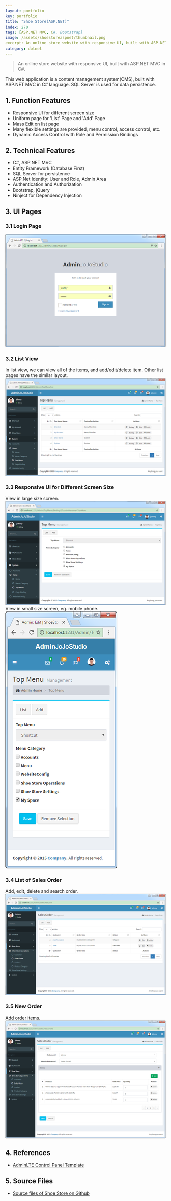 ```yaml
---
layout: portfolio
key: portfolio
title: "Shoe Store(ASP.NET)"
index: 270
tags: [ASP.NET MVC, C#, Bootstrap]
image: /assets/shoestoreaspnet/thumbnail.png
excerpt: An online store website with responsive UI, built with ASP.NET MVC in C#.
category: dotnet
---
```


> An online store website with responsive UI, built with ASP.NET MVC in C#.

This web application is a content management system(CMS), built with ASP.NET MVC in C# language. SQL Server is used for data persistence.
## 1. Function Features
* Responsive UI for different screen size
* Uniform page for 'List' Page and 'Add' Page
* Mass Edit on list page
* Many flexible settings are provided, menu control, access control, etc.
* Dynamic Access Control with Role and Permission Bindings

## 2. Technical Features
* C\#, ASP.NET MVC
* Entity Framework (Database First)
* SQL Server for persistence
* ASP.Net Identity: User and Role, Admin Area
* Authentication and Authorization
* Bootstrap, jQuery
* Ninject for Dependency Injection

## 3. UI Pages
### 3.1 Login Page  
![image](/assets/shoestoreaspnet/login.png)
### 3.2 List View
In list view, we can view all of the items, and add/edit/delete item. Other list pages have the similar layout.
![image](/assets/shoestoreaspnet/listview.png)
### 3.3 Responsive UI for Different Screen Size
View in large size screen.
![image](/assets/shoestoreaspnet/responsive.png)
View in small size screen, eg. mobile phone.  
![image](/assets/shoestoreaspnet/responsive2.png)
### 3.4 List of Sales Order
Add, edit, delete and search order.
![image](/assets/shoestoreaspnet/orderlist.png)  
### 3.5 New Order
Add order items.
![image](/assets/shoestoreaspnet/addorder.png)  

## 4. References
* [AdminLTE Control Panel Template](https://almsaeedstudio.com/)

## 5. Source Files
* [Source files of Shoe Store on Github](https://github.com/jojozhuang/Portfolio/tree/master/ShoeStoreMVC/Src)
